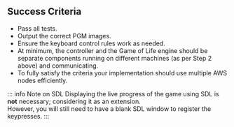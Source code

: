 <!--@include: index.md-->
#

## Success Criteria

- Pass all tests.
- Output the correct PGM images.
- Ensure the keyboard control rules work as needed.
- At minimum, the controller and the Game of Life engine should be separate components running on different machines (as per Step 2 above) and communicating.
- To fully satisfy the criteria your implementation should use multiple AWS nodes efficiently.

::: info Note on SDL
Displaying the live progress of the game using SDL is **not** necessary; considering it as an extension.
\
However, you will still need to have a blank SDL window to register the keypresses.
:::